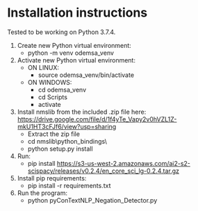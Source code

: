 # Installation instructions

Tested to be working on Python 3.7.4.

1. Create new Python virtual environment:
	- python -m venv odemsa_venv
2. Activate new Python virtual environment:
	- ON LINUX:
		- source odemsa_venv/bin/activate
	- ON WINDOWS:
		- cd odemsa_venv
		- cd Scripts
		- activate
2. Install nmslib from the included .zip file here: https://drive.google.com/file/d/1f4yTe_Vapy2v0hVZL1Z-mkU1HT3cFJf6/view?usp=sharing
	- Extract the zip file
	- cd nmslib\python_bindings\
	- python setup.py install
3. Run:
	- pip install https://s3-us-west-2.amazonaws.com/ai2-s2-scispacy/releases/v0.2.4/en_core_sci_lg-0.2.4.tar.gz
4. Install pip requirements:
	- pip install -r requirements.txt
5. Run the program:
	- python pyConTextNLP_Negation_Detector.py
